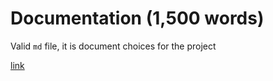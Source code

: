 # Documentation (1,500 words)

Valid `md` file, it is document choices for the project 

[link](https://www.google.co.uk)